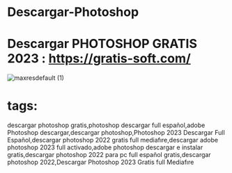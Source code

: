 
# Descargar-Photoshop
# Descargar PHOTOSHOP GRATIS 2023 : https://gratis-soft.com/

![maxresdefault (1)](https://github.com/markindhouse/photoshop-crack/assets/141520541/d198254e-d525-4f4e-80e5-db9f55eb1e8d)

# tags: 
descargar photoshop gratis,photoshop descargar full español,adobe Photoshop descargar,descargar photoshop,Photoshop 2023 Descargar Full Español,descargar photoshop 2022 gratis full mediafıre,descargar adobe photoshop 2023 full activado,adobe photoshop descargar e instalar gratis,descargar photoshop 2022 para pc full español gratis,descargar photoshop 2022,Descargar Photoshop 2023 Gratis full Mediafıre
